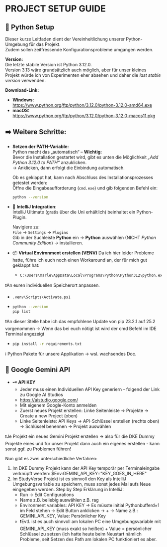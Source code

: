 # PROJECT SETUP GUIDE 

## 🐍 Python Setup 

Dieser kurze Leitfaden dient der Vereinheitlichung unserer Python-Umgebung für das Projekt.  
Zudem sollen zeitfressende Konfigurationsprobleme umgangen werden.

**Version:**  
Die letzte stabile Version ist Python 3.12.0.  
Version 3.13 wäre grundsätzlich auch möglich, aber für unser kleines Projekt würde ich von Experimenten eher absehen und daher die *last stable version* verwenden.

**Download-Link:**  
- **Windows:**  
  https://www.python.org/ftp/python/3.12.0/python-3.12.0-amd64.exe  
- **macOS:**  
  https://www.python.org/ftp/python/3.12.0/python-3.12.0-macos11.pkg


## ➡️ Weitere Schritte: 
- **Setzen der PATH-Variable:**  
  Python macht das „automatisch“ – **Wichtig:**  
  Bevor die Installation gestartet wird, gibt es unten die Möglichkeit *„Add Python 3.12.0 to PATH“* anzuklicken.  
  → Anklicken, dann erfolgt die Einbindung automatisch.

  Ob es geklappt hat, kann nach Abschluss des Installationsprozesses getestet werden:  
  Öffne die Eingabeaufforderung (`cmd.exe`) und gib folgenden Befehl ein:
  ```bash
  python --version

- 🧩 **IntelliJ Integration**:  
  IntelliJ Ultimate (gratis über die Uni erhältlich) beinhaltet ein Python-Plugin.  

  Navigiere zu:  
  `File` → `Settings` → `Plugins`  
  Gib in der Suchleiste **Python** ein → **Python** auswählen (NICHT *Python Community Edition*) → installieren.

- 📦 **Virtual Environment erstellen (VENV)** Da ich hier leider Probleme hatte, führe ich euch noch einen Workaround an, der für mich gut geklappt hat:
  - ```bash
    C:\Users\marle\AppData\Local\Programs\Python\Python312\python.exe -m venv .venv
❗An euren individuellen Speicherort anpassen.

  - ```bash
    .venv\Scripts\Activate.ps1
  - ```bash
    python --version
    pip list
❗An dieser Stelle habe ich das empfohlene Update von pip 23.2.1 auf 25.2 vorgenommen -> Wenn das bei euch nötigt ist wird der cmd Befehl im IDE Terminal angezeigt
  - ```bash
    pip install -r requirements.txt
 ℹ️ Python Pakete für unsere Applikation -> wsl. wachsendes Doc. 

## 🔎 Google Gemini API
  - 🗝️ **API KEY**
    - Jeder muss einen Individuellen API Key generiern - folgend der Link zu Google AI Studios 
    - https://aistudio.google.com/
    - Mit eigenem Google-Konto anmelden
    - Zuerst neues Projekt erstellen: Linke Seitenleiste -> Projekte -> Create a new Project (oben)
    - Linke Seitenleiste: API Keys -> API-Schlüssel erstellen (rechts oben) -> Schlüssel benennen -> Projekt auswählen

❗Je Projekt ein neues Gemini Projekt erstellen -> also für die DKE Dummy Projekte eines und für unser Projekt dann auch ein eigenes erstellen - kann sonst ggf. zu Problemen führen! 

Nun gibt es zwei unterschiedliche Verfahren: 
1. Im DKE Dummy Projekt kann der API Key temporär per Terminaleingabe verknüpft werden: $Env:GEMINI_API_KEY="KEY_GOES_IN_HERE"
2. Im StudyVerse Projekt ist es sinnvoll den Key als IntelliJ Umgebungsvariable zu speichern, muss sonst jedes Mal aufs Neue eingegeben werden.
   Step by Step Erklärung in IntelliJ: 
   - Run -> Edit Configurations
   - Name z.B. beliebig auswählen z.B. rag 
   - Environment variables: API KEY -> Es müsste initial Pythonbufferd=1 im Feld stehen -> Edit Button anklicken -> + -> Name z.B.: GEMINI_API_KEY, Value: Persönlicher Key
   - ❗Evtl. ist es auch sinnvoll am lokalen PC eine Umgebungsvariable mit GEMINI_API_KEY (muss exakt so heißen) + Value = persönlicher Schlüssel zu setzen (ich hatte heute beim Neustart nämlich Probleme, seit Setzen des Path am lokalen PC funktioniert es aber. 



  

    
 




 
  
